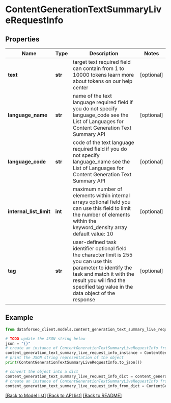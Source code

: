 # ContentGenerationTextSummaryLiveRequestInfo


## Properties

Name | Type | Description | Notes
------------ | ------------- | ------------- | -------------
**text** | **str** | target text required field can contain from 1 to 10000 tokens learn more about tokens on our help center | [optional] 
**language_name** | **str** | name of the text language required field if you do not specify language_code see the List of Languages for Content Generation Text Summary API | [optional] 
**language_code** | **str** | code of the text language required field if you do not specify language_name see the List of Languages for Content Generation Text Summary API | [optional] 
**internal_list_limit** | **int** | maximum number of elements within internal arrays optional field you can use this field to limit the number of elements within the keyword_density array default value: 10 | [optional] 
**tag** | **str** | user-defined task identifier optional field the character limit is 255 you can use this parameter to identify the task and match it with the result you will find the specified tag value in the data object of the response | [optional] 

## Example

```python
from dataforseo_client.models.content_generation_text_summary_live_request_info import ContentGenerationTextSummaryLiveRequestInfo

# TODO update the JSON string below
json = "{}"
# create an instance of ContentGenerationTextSummaryLiveRequestInfo from a JSON string
content_generation_text_summary_live_request_info_instance = ContentGenerationTextSummaryLiveRequestInfo.from_json(json)
# print the JSON string representation of the object
print(ContentGenerationTextSummaryLiveRequestInfo.to_json())

# convert the object into a dict
content_generation_text_summary_live_request_info_dict = content_generation_text_summary_live_request_info_instance.to_dict()
# create an instance of ContentGenerationTextSummaryLiveRequestInfo from a dict
content_generation_text_summary_live_request_info_from_dict = ContentGenerationTextSummaryLiveRequestInfo.from_dict(content_generation_text_summary_live_request_info_dict)
```
[[Back to Model list]](../README.md#documentation-for-models) [[Back to API list]](../README.md#documentation-for-api-endpoints) [[Back to README]](../README.md)


